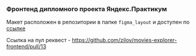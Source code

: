 ### Фронтенд дипломного проекта Яндекс.Практикум

Макет расположен в репозитории в папке `figma_layout` и доступен по [ссылке](https://www.figma.com/file/W4kw2FBVPJrBFybHjGRAu5/Diploma-(Copy))

Ссылка на пул реквест - https://github.com/zilov/movies-explorer-frontend/pull/13
